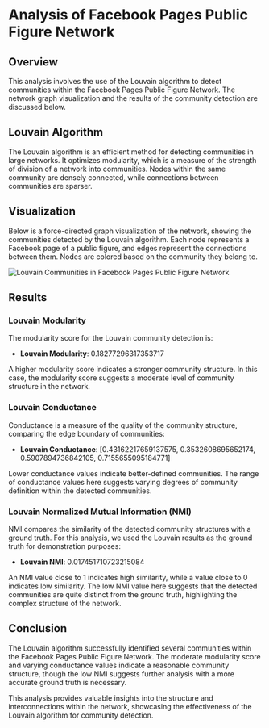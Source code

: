 # Analysis of Facebook Pages Public Figure Network

## Overview

This analysis involves the use of the Louvain algorithm to detect communities within the Facebook Pages Public Figure Network. The network graph visualization and the results of the community detection are discussed below.

## Louvain Algorithm

The Louvain algorithm is an efficient method for detecting communities in large networks. It optimizes modularity, which is a measure of the strength of division of a network into communities. Nodes within the same community are densely connected, while connections between communities are sparser.

## Visualization

Below is a force-directed graph visualization of the network, showing the communities detected by the Louvain algorithm. Each node represents a Facebook page of a public figure, and edges represent the connections between them. Nodes are colored based on the community they belong to.

![Louvain Communities in Facebook Pages Public Figure Network](./Screenshot_2024-06-03_125254.png)

## Results

### Louvain Modularity

The modularity score for the Louvain community detection is:
- **Louvain Modularity**: 0.18277296317353717

A higher modularity score indicates a stronger community structure. In this case, the modularity score suggests a moderate level of community structure in the network.

### Louvain Conductance

Conductance is a measure of the quality of the community structure, comparing the edge boundary of communities:
- **Louvain Conductance**: [0.43162217659137575, 0.3532608695652174, 0.5907894736842105, 0.7155655095184771]

Lower conductance values indicate better-defined communities. The range of conductance values here suggests varying degrees of community definition within the detected communities.

### Louvain Normalized Mutual Information (NMI)

NMI compares the similarity of the detected community structures with a ground truth. For this analysis, we used the Louvain results as the ground truth for demonstration purposes:
- **Louvain NMI**: 0.017451710723215084

An NMI value close to 1 indicates high similarity, while a value close to 0 indicates low similarity. The low NMI value here suggests that the detected communities are quite distinct from the ground truth, highlighting the complex structure of the network.

## Conclusion

The Louvain algorithm successfully identified several communities within the Facebook Pages Public Figure Network. The moderate modularity score and varying conductance values indicate a reasonable community structure, though the low NMI suggests further analysis with a more accurate ground truth is necessary.

This analysis provides valuable insights into the structure and interconnections within the network, showcasing the effectiveness of the Louvain algorithm for community detection.

